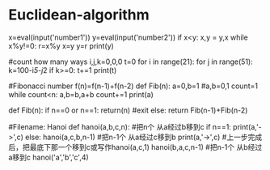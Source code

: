 # Euclidean-algorithm
x=eval(input('number1'))
y=eval(input('number2'))
if x<y:
    x,y = y,x
while x%y!=0:
    r=x%y
    x=y
    y=r
print(y)

#count how many ways
i,j,k=0,0,0
t=0
for i in range(21):
    for j in range(51):
        k=100-i*5-j*2
        if k>=0:
            t+=1
print(t)


#Fibonacci number f(n)=f(n-1)+f(n-2)
def Fib(n):
    a=0,b=1 #a,b=0,1
    count=1
    while count<n:
        a,b=b,a+b
        count+=1
        print(a)
        
def Fib(n):
    if n==0 or n==1:
        return(n) #exit
    else:
        return Fib(n-1)+Fib(n-2)

#Filename: Hanoi
def hanoi(a,b,c,n): #把n个 从a经过b移到c
    if n==1:
        print(a,'->',c)
    else:
        hanoi(a,c,b,n-1) #把n-1个 从a经过c移到b
        print(a,'->',c)  #上一步完成后，把最底下那一个移到c或写作hanoi(a,c,1)
        hanoi(b,a,c,n-1) #把n-1个 从b经过a移到c
hanoi('a','b','c',4)
